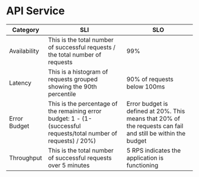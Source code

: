 # API Service

| Category     | SLI | SLO                                                                                                         |
|--------------|-----|-------------------------------------------------------------------------------------------------------------|
| Availability | This is the total number of successful requests / the total number of requests | 99% |
| Latency      | This is a histogram of requests grouped showing the 90th percentile | 90% of requests below 100ms |
| Error Budget | This is the percentage of the remaining error budget: 1 - (1-(successful requests/total number of requests) / 20%)  | Error budget is defined at 20%. This means that 20% of the requests can fail and still be within the budget |
| Throughput   | This is the total number of successful requests over 5 minutes | 5 RPS indicates the application is functioning |
